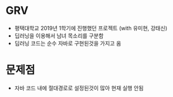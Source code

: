 # GRV
- 평택대학교 2019년 1학기에 진행했던 프로젝트 (with 유미현, 강태신)
- 딥러닝을 이용해서 남녀 목소리를 구분함
- 딥러닝 코드는 순수 자바로 구현된것을 가지고 옴

# 문제점
- 자바 코드 내에 절대경로로 설정된것이 많아 현재 실행 안됨
